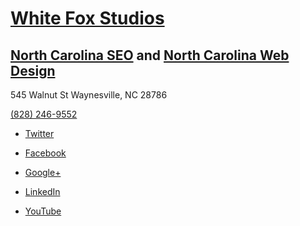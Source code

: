 # [White Fox Studios][2]
## [North Carolina SEO][3] and [North Carolina Web Design][4]

545 Walnut St Waynesville, NC 28786

[(828) 246-9552][5]

  * [Twitter][6]

  * [Facebook][7]

  * [Google+][8]

  * [LinkedIn][9]

  * [YouTube][10]

   [1]: http://whitefoxstudios.net/sites/default/files/north-carolina-web-design.png (White Fox Studios | North Carolina SEO and North Carolina Web Design)

   [2]: http://whitefoxstudios.net (White Fox Studios | North Carolina SEO and North Carolina Web Design)

   [3]: http://whitefoxstudios.net/asheville-seo (North Carolina SEO | White Fox Studios)

   [4]: http://whitefoxstudios.net/asheville-web-design (North Carolina Web Design | White Fox Studios)

   [5]: tel://+18282469552 (Click to Call)

   [6]: https://twitter.com/whitefoxstudio (North Carolina SEO | Twitter)

   [7]: https://www.facebook.com/whitefoxstudios (North Carolina SEO | Facebook)

   [8]: http://www.google.com/+WhiteFoxStudiosWaynesville/about (North Carolina SEO | Google+)

   [9]: https://www.linkedin.com/company/white-fox-studios (North Carolina SEO | LinkedIn)

   [10]: https://www.youtube.com/channel/UCgxMStk058bXA2nycD7PcxA (North Carolina SEO | YouTube)
